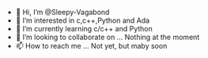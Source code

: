- 👋 Hi, I’m @Sleepy-Vagabond
- 👀 I’m interested in c,c++,Python and Ada
- 🌱 I’m currently learning c/c++ and Python
- 💞️ I’m looking to collaborate on ... Nothing at the moment
- 📫 How to reach me ... Not yet, but maby soon

<!---
Sleepy-Vagabond/Sleepy-Vagabond is a ✨ special ✨ repository because its `README.md` (this file) appears on your GitHub profile.
You can click the Preview link to take a look at your changes.
--->
